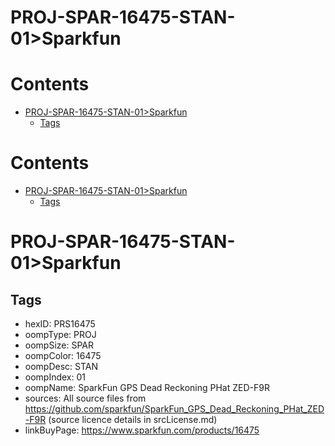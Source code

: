 
PROJ-SPAR-16475-STAN-01>Sparkfun
================================

Contents
========

* [PROJ-SPAR-16475-STAN-01>Sparkfun](#proj-spar-16475-stan-01sparkfun)
	* [Tags](#tags)

Contents
========

* [PROJ-SPAR-16475-STAN-01>Sparkfun](#proj-spar-16475-stan-01sparkfun)
	* [Tags](#tags)

# PROJ-SPAR-16475-STAN-01>Sparkfun

## Tags

- hexID: PRS16475
- oompType: PROJ
- oompSize: SPAR
- oompColor: 16475
- oompDesc: STAN
- oompIndex: 01
- oompName: SparkFun GPS Dead Reckoning PHat ZED-F9R
- sources: All source files from https://github.com/sparkfun/SparkFun_GPS_Dead_Reckoning_PHat_ZED-F9R (source licence details in srcLicense.md)
- linkBuyPage: https://www.sparkfun.com/products/16475
